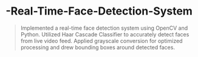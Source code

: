 # -Real-Time-Face-Detection-System
>Implemented a real-time face detection system using OpenCV and Python. Utilized Haar Cascade Classifier to accurately detect faces from live video feed. Applied grayscale conversion for optimized processing and drew bounding boxes around detected faces.
